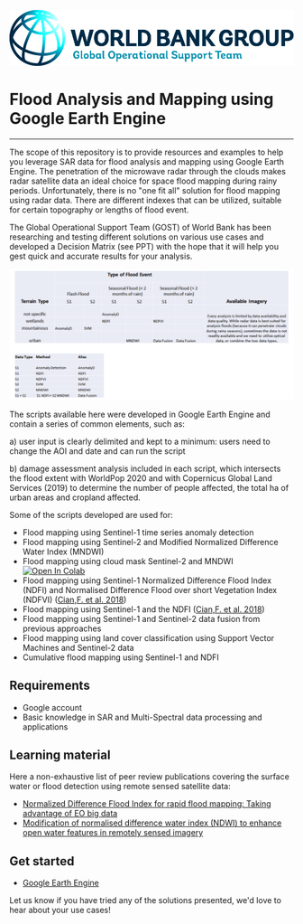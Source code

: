 <p><center> <img src="../images/GOST_Logo_2021.png" width="700"/> </p></center>

# Flood Analysis and Mapping using Google Earth Engine

***

The scope of this repository is to provide resources and examples to help you leverage SAR data for flood analysis and mapping using Google Earth Engine. The penetration of the microwave radar through the clouds makes radar satellite data an ideal choice for space flood mapping during rainy periods. Unfortunately, there is no "one fit all" solution for flood mapping using radar data. There are different indexes that can be utilized, suitable for certain topography or lengths of flood event. 

The Global Operational Support Team (GOST) of World Bank has been researching and testing different solutions on various use cases and developed a Decision Matrix (see PPT) with the hope that it will help you gest quick and accurate results for your analysis.

<p><center> <img src="../images/Flood_decision_matrix.png" width="1000"/> </p></center>


The scripts available here were developed in Google Earth Engine and contain a series of common elements, such as:

a) user input is clearly delimited and kept to a minimum: users need to change the AOI and date and can run the script

b) damage assessment analysis included in each script, which intersects the flood extent with WorldPop 2020 and with Copernicus Global Land Services (2019) to determine the number of people affected, the total ha of urban areas and cropland affected.

Some of the scripts developed are used for:
- Flood mapping using Sentinel-1 time series anomaly detection
- Flood mapping using Sentinel-2 and Modified Normalized Difference Water Index (MNDWI)
- Flood mapping using cloud mask Sentinel-2 and MNDWI [![Open In Colab](https://colab.research.google.com/assets/colab-badge.svg)](https://colab.research.google.com/github/mdelgadoblasco/GOST_SAR/blob/master/Flood%20Analysis%20and%20Mapping/FloodMapping_MNDWI_S2_cloudmask_COLAB.ipynb)
- Flood mapping using Sentinel-1 Normalized Difference Flood Index (NDFI) and Normalised Difference Flood over short Vegetation Index (NDFVI) ([Cian,F. et al. 2018](https://doi.org/10.1016/j.rse.2018.03.006))
- Flood mapping using Sentinel-1 and the NDFI ([Cian,F. et al. 2018](https://doi.org/10.1016/j.rse.2018.03.006))
- Flood mapping using Sentinel-1 and Sentinel-2 data fusion from previous approaches
- Flood mapping using land cover classification using Support Vector Machines and Sentinel-2 data
- Cumulative flood mapping using Sentinel-1 and NDFI



## Requirements
- Google account
- Basic knowledge in SAR and Multi-Spectral data processing and applications

## Learning material 
Here a non-exhaustive list of peer review publications covering the surface water or flood detection using remote sensed satellite data: 
 - [Normalized Difference Flood Index for rapid flood mapping: Taking advantage of EO big data](https://doi.org/10.1016/j.rse.2018.03.006)
 - [Modification of normalised difference water index (NDWI) to enhance open water features in remotely sensed imagery](https://doi.org/10.1080/01431160600589179)

## Get started
- [Google Earth Engine](https://developers.google.com/earth-engine/tutorials/tutorials)

Let us know if you have tried any of the solutions presented, we'd love to hear about your use cases!
 
